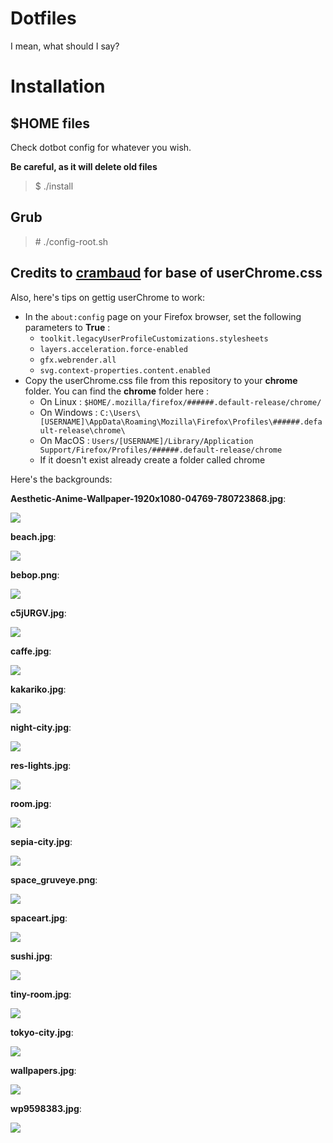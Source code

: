 # Dotfiles

I mean, what should I say?

# Installation

## $HOME files

Check dotbot config for whatever you wish.

**Be careful, as it will delete old files**

> $ ./install

## Grub

> \# ./config-root.sh


## Credits to [crambaud](https://github.com/crambaud) for base of userChrome.css
Also, here's tips on gettig userChrome to work:
- In the ```about:config``` page on your Firefox browser, set the following parameters to **True** :
  - ```toolkit.legacyUserProfileCustomizations.stylesheets```
  - ```layers.acceleration.force-enabled```
  - ```gfx.webrender.all```
  - ```svg.context-properties.content.enabled```
- Copy the userChrome.css file from this repository to your **chrome** folder. You can find the **chrome** folder here :
  - On Linux : ```$HOME/.mozilla/firefox/######.default-release/chrome/```
  - On Windows : ```C:\Users\[USERNAME]\AppData\Roaming\Mozilla\Firefox\Profiles\######.default-release\chrome\```
  - On MacOS : ```Users/[USERNAME]/Library/Application Support/Firefox/Profiles/######.default-release/chrome```
  - If it doesn't exist already create a folder called chrome

Here's the backgrounds:

**Aesthetic-Anime-Wallpaper-1920x1080-04769-780723868.jpg**:

![](backgrounds/Aesthetic-Anime-Wallpaper-1920x1080-04769-780723868.jpg)

**beach.jpg**:

![](backgrounds/beach.jpg)

**bebop.png**:

![](backgrounds/bebop.png)

**c5jURGV.jpg**:

![](backgrounds/c5jURGV.jpg)

**caffe.jpg**:

![](backgrounds/caffe.jpg)

**kakariko.jpg**:

![](backgrounds/kakariko.jpg)

**night-city.jpg**:

![](backgrounds/night-city.jpg)

**res-lights.jpg**:

![](backgrounds/res-lights.jpg)

**room.jpg**:

![](backgrounds/room.jpg)

**sepia-city.jpg**:

![](backgrounds/sepia-city.jpg)

**space_gruveye.png**:

![](backgrounds/space_gruveye.png)

**spaceart.jpg**:

![](backgrounds/spaceart.jpg)

**sushi.jpg**:

![](backgrounds/sushi.jpg)

**tiny-room.jpg**:

![](backgrounds/tiny-room.jpg)

**tokyo-city.jpg**:

![](backgrounds/tokyo-city.jpg)

**wallpapers.jpg**:

![](backgrounds/wallpapers.jpg)

**wp9598383.jpg**:

![](backgrounds/wp9598383.jpg)

